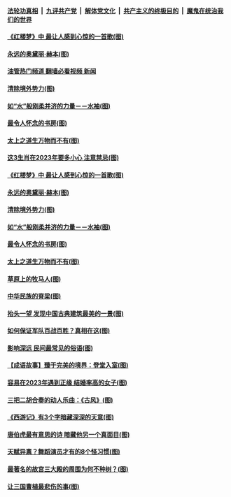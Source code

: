 ####  [法轮功真相](../../../../basic/blob/master/README.md?t=12170131) &nbsp;|&nbsp; [九评共产党](../../../../9ping.md/blob/master/README.md?t=12170131) &nbsp;|&nbsp; [解体党文化](../../../../jtdwh.md/blob/master/README.md?t=12170131)  &nbsp;|&nbsp; [共产主义的终极目的](../../../../gczydzjmd.md/blob/master/README.md?t=12170131) &nbsp;|&nbsp; [魔鬼在统治我们的世界](../../../../mgztzwmdsj.md/blob/master/README.md?t=12170131) 

#### [《红楼梦》中 最让人感到心惊的一首歌(图)](../pages/p7/990192.md?t=12170131) 

#### [永远的奥黛丽‧赫本(图)](../pages/p7/1023722.md?t=12170131) 

#### [油管热门频道 翻墙必看视频 新闻](http://129.146.143.75:81/youtube.html?12170131)

#### [清除境外势力(图)](../pages/p7/1024202.md?t=12170131) 

#### [如“水”般刚柔并济的力量－－水袖(图)](../pages/p7/1022897.md?t=12170131) 

#### [最令人怀念的书房(图)](../pages/p7/1024061.md?t=12170131) 

#### [太上之道生万物而不有(图)](../pages/p7/1024073.md?t=12170131) 

#### [这3生肖在2023年要多小心 注意禁忌(图)](../pages/p7/1023927.md?t=12170131) 

#### [《红楼梦》中 最让人感到心惊的一首歌(图)](../pages/p7/990192.md?t=12170131) 

#### [永远的奥黛丽‧赫本(图)](../pages/p7/1023722.md?t=12170131) 

#### [清除境外势力(图)](../pages/p7/1024202.md?t=12170131) 

#### [如“水”般刚柔并济的力量－－水袖(图)](../pages/p7/1022897.md?t=12170131) 

#### [最令人怀念的书房(图)](../pages/p7/1024061.md?t=12170131) 

#### [太上之道生万物而不有(图)](../pages/p7/1024073.md?t=12170131) 

#### [草原上的牧马人(图)](../pages/p7/1020118.md?t=12170131) 

#### [中华民族的脊梁(图)](../pages/p7/1023598.md?t=12170131) 

#### [抬头一望 发现中国古典建筑最美的一景(图)](../pages/p7/1023549.md?t=12170131) 

#### [如何保证军队百战百胜？真相在这(图)](../pages/p7/1020116.md?t=12170131) 

#### [影响深远 民间最常见的俗语(图)](../pages/p7/1021888.md?t=12170131) 

#### [【成语故事】臻于完美的境界：登堂入室(图)](../pages/p7/1023721.md?t=12170131) 

#### [容易在2023年遇到正缘 结婚率高的女子(图)](../pages/p7/1012779.md?t=12170131) 

#### [三把二胡合奏的动人乐曲：《古风》(图)](../pages/p7/1019193.md?t=12170131) 

#### [《西游记》有3个字暗藏深深的天意(图)](../pages/p7/1023135.md?t=12170131) 

#### [唐伯虎最有意思的诗 暗藏他另一个真面目(图)](../pages/p7/1022567.md?t=12170131) 

#### [天赋异禀？舞蹈演员才有的8个怪习惯(图)](../pages/p7/1023849.md?t=12170131) 

#### [最著名的故宫三大殿的周围为何不种树？(图)](../pages/p7/1023490.md?t=12170131) 

#### [让三国曹植最悲伤的事(图)](../pages/p7/1023463.md?t=12170131) 

<img src='http://gfw-breaker.win/goodnews/indexes/p7.md' width='0px' height='0px'/>
